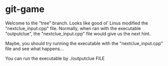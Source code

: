 git-game
========

Welcome to the "tree" branch. Looks like good ol' 
Linus modified the "nextclue_input.cpp" file. Normally,
when ran with the executable "outputclue", the
"nextclue_input.cpp" file would give us the next hint.

Maybe, you should try running the executable with the
"nextclue_input.cpp" file and see what happens...

You can run the executable by ./outputclue FILE

